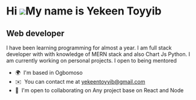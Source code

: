 Hi ![](https://user-images.githubusercontent.com/18350557/176309783-0785949b-9127-417c-8b55-ab5a4333674e.gif)My name is Yekeen Toyyib
=====================================================================================================================================

Web developer
-------------

I have been learning programming for almost a year. I am full stack developer with with knowledge of MERN stack and also Chart Js Python. I am currently working on personal projects. I open to being mentored

*   🌍  I'm based in Ogbomoso
*   ✉️  You can contact me at [yekeentoyyib@gmail.com](mailto:yekeentoyyib@gmail.com)
*   🤝  I'm open to collaborating on Any project base on React and Node
